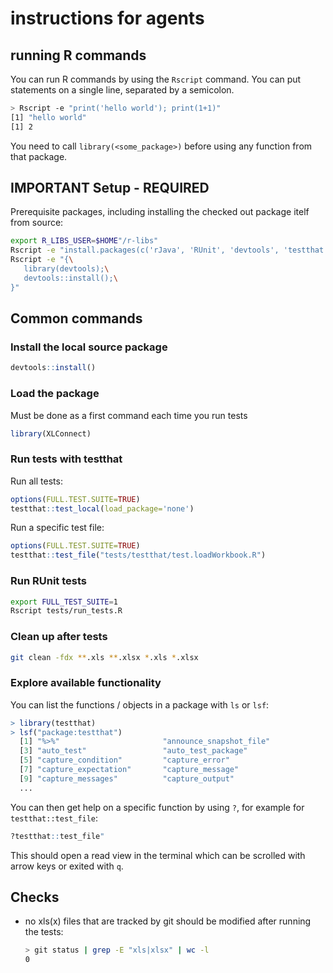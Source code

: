 # instructions for agents

## running R commands

You can run R commands by using the `Rscript` command. You can put statements on a single line, separated by a semicolon.

```sh
> Rscript -e "print('hello world'); print(1+1)"
[1] "hello world"
[1] 2
```

You need to call `library(<some_package>)` before using any function from that package.

## IMPORTANT Setup - REQUIRED

Prerequisite packages, including installing the checked out package itelf from source:

```sh
export R_LIBS_USER=$HOME"/r-libs"
Rscript -e "install.packages(c('rJava', 'RUnit', 'devtools', 'testthat'))"
Rscript -e "{\
   library(devtools);\
   devtools::install();\
}"
```

## Common commands

### Install the local source package

```R
devtools::install()
```

### Load the package

Must be done as a first command each time you run tests

```R
library(XLConnect)
```

### Run tests with testthat

Run all tests:

```R
options(FULL.TEST.SUITE=TRUE)
testthat::test_local(load_package='none')
```

Run a specific test file:

```R
options(FULL.TEST.SUITE=TRUE)
testthat::test_file("tests/testthat/test.loadWorkbook.R")
```

### Run RUnit tests

```sh
export FULL_TEST_SUITE=1
Rscript tests/run_tests.R
```

### Clean up after tests

```sh
git clean -fdx **.xls **.xlsx *.xls *.xlsx
```

### Explore available functionality

You can list the functions / objects in a package with `ls` or `lsf`:

```R
> library(testthat)
> lsf("package:testthat")
  [1] "%>%"                       "announce_snapshot_file"   
  [3] "auto_test"                 "auto_test_package"        
  [5] "capture_condition"         "capture_error"            
  [7] "capture_expectation"       "capture_message"          
  [9] "capture_messages"          "capture_output"
  ...
```

You can then get help on a specific function by using `?`,
for example for `testthat::test_file`:

```R
?testthat::test_file"
```

This should open a read view in the terminal which can be scrolled with arrow keys or exited with `q`.

## Checks

- no xls(x) files that are tracked by git should be modified after running the tests:

   ```sh
   > git status | grep -E "xls|xlsx" | wc -l
   0
   ```
